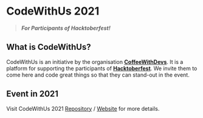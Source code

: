 # CodeWithUs 2021

> **_For Participants of Hacktoberfest!_**

## What is CodeWithUs?

CodeWithUs is an initiative by the organisation [**CoffeeWithDevs**](https://github.com/CoffeeWithDevs/). It is a platform for supporting the participants of [**Hacktoberfest**](https://hacktoberfest.digitalocean.com/). We invite them to come here and code great things so that they can stand-out in the event.

## Event in 2021

Visit CodeWithUs 2021 [Repository](https://github.com/CoffeeWithDevs/CodeWithUs-2021/) / [Website](https://coffeewithdevs.github.io/CodeWithUs-2021/) for more details.
